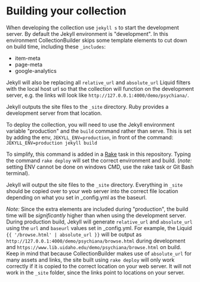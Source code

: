 # Building your collection

When developing the collection use `jekyll s` to start the development server.
By default the Jekyll environment is "development". 
In this environment CollectionBuilder skips some template elements to cut down on build time, including these `_includes`:

- item-meta
- page-meta
- google-analytics

Jekyll will also be replacing all `relative_url` and `absolute_url` Liquid filters with the local host url so that the collection will function on the development server, e.g. the links will look like `http://127.0.0.1:4000/demo/psychiana/`.

Jekyll outputs the site files to the `_site` directory.
Ruby provides a development server from that location.

To deploy the collection, you will need to use the Jekyll environment variable "production" and the `build` command rather than serve. 
This is set by adding the env, `JEKYLL_ENV=production`, in front of the command: 
`JEKYLL_ENV=production jekyll build`

To simplify, this command is added in a [Rake](https://github.com/ruby/rake) task in this repository.
Typing the command `rake deploy` will set the correct environment and build. 
(*note:* setting ENV cannot be done on windows CMD, use the rake task or Git Bash terminal).

Jekyll will output the site files to the `_site` directory. 
Everything in `_site` should be copied over to your web server into the correct file location depending on what you set in _config.yml as the baseurl.

*Note:* Since the extra elements are included during "production", the build time will be *significantly* higher than when using the development server.
During production build, Jekyll will generate `relative_url` and `absolute_url` using the `url` and `baseurl` values set in _config.yml. 
For example, the Liquid `{{ '/browse.html' | absolute_url }}` will be output as `http://127.0.0.1:4000/demo/psychiana/browse.html` during development and `https://www.lib.uidaho.edu/demo/psychiana/browse.html` on build.
Keep in mind that because CollectionBuilder makes use of `absolute_url` for many assets and links, the site built using `rake deploy` will only work correctly if it is copied to the correct location on your web server.
It will not work in the `_site` folder, since the links point to locations on your server.
